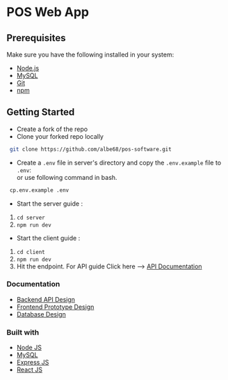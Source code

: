 # POS Web App

## Prerequisites

Make sure you have the following installed in your system:

- [Node.js](https://nodejs.dev/en/)
- [MySQL](https://www.mysql.com/)
- [Git](https://git-scm.com/)
- [npm](https://www.npmjs.com/)


## Getting Started

- Create a fork of the repo
- Clone your forked repo locally 
```bash
 git clone https://github.com/albe68/pos-software.git 
```
- Create a `.env` file in server's directory and copy the `.env.example` file to `.env`:  
  or use following command in bash.
```bash
 cp.env.example .env
```
- Start the server guide : 

1. `cd server`
2. `npm run dev`


- Start the client guide :
1. `cd client`
2. `npm run dev`
3.  Hit the endpoint. For API guide Click here --> [API Documentation ](https://documenter.getpostman.com/view/25182043/2s9YsNeqLL)


### Documentation

- [Backend API Design](https://documenter.getpostman.com/view/25182043/2s9YsNeqLL)
- [Frontend Prototype Design](https://www.figma.com/file/feTGbfWgnh0CCoMEHe9wmZ/Untitled?type=design&node-id=0-1&mode=design&t=Wf1SQcwhhY7K61VV-0)
- [Database Design](https://drive.google.com/file/d/1v9D6pnkMhRfoxAl3eif9kTHnVVAZlsx0/view)

### Built with

- [Node JS](https://nodejs.org/en)
- [MySQL](https://www.mysql.com/)
- [Express JS](https://expressjs.com/)
- [React JS](https://react.dev/)

